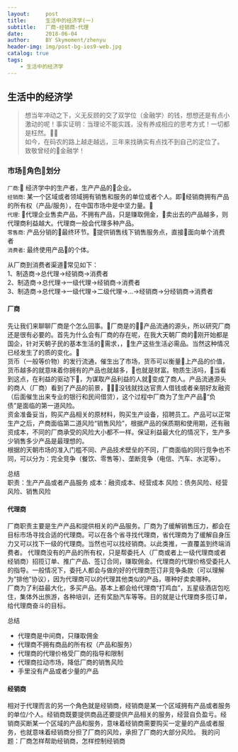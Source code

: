 ```yaml
---
layout:     post
title:      生活中的经济学(一)
subtitle:   厂商-经销商-代理
date:       2018-06-04
author:     BY Skymoment/zhenyu
header-img: img/post-bg-ios9-web.jpg
catalog: true
tags:
    - 生活中的经济学
---
```


## 生活中的经济学
  >想当年冲动之下，义无反顾的交了双学位（金融学）的钱，想想还是有点小激动的呢！事实证明：当理论不能实践，没有养成相应的思考方式！一切都是枉然。  
  如今，在码农的路上越走越远，三年来找确实有点找不到自己的定位了。  
  致敬曾经的金融学！

### 市场角色划分
`厂商`: 经济学中的生产者，生产产品的企业。  
`经销商`: 某一个区域或者领域拥有销售和服务的单位或者个人。即经销商拥有产品的所有权（产品/服务），在中国市场中是中坚力量。  
`代理`: 代理企业售卖产品，不拥有产品，只是赚取佣金，卖出去的产品越多，则代理商利益越大。代理商一般会代理多种产品。  
`零售商`: 产品分销的最终环节。提供销售线下销售服务点，直接面向单个消费者  
`消费者`: 最终使用产品的个体。

从厂商到消费者渠道常见如下：  
1、制造商→总代理→经销商→消费者  
2、制造商→总代理→一级代理→经销商→消费者  
3、制造商→总代理→一级代理→二级代理→…→经销商→分经销商→消费者  

#### 厂商
先让我们来聊聊厂商是个怎么回事。厂商是的产品流通的源头，所以研究厂商还是很有必要的。首先为什么会有厂商的存在呢，在我大天朝厂商的刚开始都是国企，针对天朝子民的基本生活的需求，，生产这些生活必需品。当然这种情况已经发生了的质的变化。  
货币（一般等价物）的发行流通，催生出了市场，货币可以衡量上产品的价值，货币越多的就意味着你拥有的产品也就越多，也就是财富。物质生活吗，当看到这点，在利益的驱动下，为谋取产品利益的人就变成了商人。产品流通源头的商人（厂商）看到了产品的前景，没钱就找达官贵人借钱或者亲朋好友融资（后面催生出来专业的银行和民间借贷），这个过程中厂商为了生产产品“负债”是面临的第一道风险。  
资金准备妥当，购买产品相关的原材料，购买生产设备，招聘员工。产品可以正常生产之后，产商面临第二道风险“销售风险”，根据产品的保质期和使用期，还有融资成本，不同的厂商承受的风险大小都不一样。保证利益最大化的情况下，生产多少销售多少产品是最理想的。  
根据的天朝市场的准入门槛不同、产品技术壁垒的不同，厂商面临的同行竞争也不同，可以分为：完全竞争（餐饮、零售等）、垄断竞争（电信、汽车、水泥等）。

总结  
职责：生产产品或者产品服务
成本：融资成本、经营成本
风险：债务风险、经营风险、销售风险

#### 代理商
厂商职责主要是生产产品和提供相关的产品服务。厂商为了缓解销售压力，都会在目标市场寻找合适的代理商。可以在各个省寻找代理商，省代理商为了缓解自身压力又可以找下一级的代理商。当然也可以找经销商。以此类推，一直覆盖到终端消费者。
代理商没有的产品的所有权，只是帮委托人（厂商或者上一级代理商或者经销商）招揽订单、推广产品、签订合同，赚取佣金。代理商的代理价格受委托人的指导。一般情况下，委托人都会与做的好的代理商签订非竞争条款（可以理解为“排他”协议），因为代理商可以的代理其他类似的产品，哪种好卖卖哪种。  
厂商为了利益最大化，多买产品。基本上都会给代理商“打鸡血”，五星级酒店包吃住，集体外出旅游，各种培训，还有奖励汽车等等。目的就是让代理商多揽订单，给代理商奋斗的目标。

总结  
- 代理商是中间商，只赚取佣金
- 代理商不拥有商品的所有权（产品和服务）
- 代理商的代理价格受厂商的指导和限制
- 代理商拉动市场，降低厂商的销售风险
- 手里没有产品或者少量的产品

#### 经销商

相对于代理而言的另一个角色就是经销商，经销商是某一个区域拥有产品或者服务的单位/个人。经销商既要提供商品还要提供产品相关的服务，经营自负盈亏。经销商买断某一个区域的产品和服务，意味着经销商需要购买一定量的产品或者服务，也就意味着经销商分担了厂商的风险，承担了厂商的大部分风险。
我的问题：厂商怎样帮助经销商，怎样控制经销商